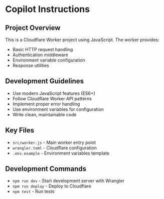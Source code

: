 # Copilot Instructions

<!-- Use this file to provide workspace-specific custom instructions to Copilot. For more details, visit https://code.visualstudio.com/docs/copilot/copilot-customization#_use-a-githubcopilotinstructionsmd-file -->

## Project Overview
This is a Cloudflare Worker project using JavaScript. The worker provides:
- Basic HTTP request handling
- Authentication middleware
- Environment variable configuration
- Response utilities

## Development Guidelines
- Use modern JavaScript features (ES6+)
- Follow Cloudflare Worker API patterns
- Implement proper error handling
- Use environment variables for configuration
- Write clean, maintainable code

## Key Files
- `src/worker.js` - Main worker entry point
- `wrangler.toml` - Cloudflare configuration
- `.env.example` - Environment variables template

## Development Commands
- `npm run dev` - Start development server with Wrangler
- `npm run deploy` - Deploy to Cloudflare
- `npm test` - Run tests
